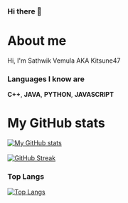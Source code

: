 ### Hi there 👋


# About me
Hi, I'm Sathwik Vemula AKA Kitsune47


### Languages I know are
**C++**, **JAVA**, **PYTHON**, **JAVASCRIPT**


# My GitHub stats
[![My GitHub stats](https://github-readme-stats.vercel.app/api?username=sathwikv2005&count_private=true&hide=prs,issues,contribs&show_icons=true&theme=tokyonight)](https://github.com/anuraghazra/github-readme-stats)
<br />
<br />
[![GitHub Streak](https://github-readme-streak-stats.herokuapp.com/?user=sathwikv2005&theme=dark)](https://git.io/streak-stats)
### Top Langs
[![Top Langs](https://github-readme-stats.vercel.app/api/top-langs/?username=sathwikv2005&layout=compact)](https://github.com/anuraghazra/github-readme-stats)

